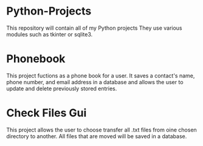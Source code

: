 # Python-Projects

This repository will contain all of my Python projects They use various modules such as tkinter or sqlite3.

# Phonebook
This project fuctions as a phone book for a user. It saves a contact's name, phone number, and
email address in a database and allows the user to update and delete previously stored entries.

# Check Files Gui
This project allows the user to choose transfer all .txt files from oine chosen directory to another.
All files that are moved will be saved in a database.
